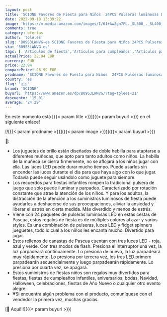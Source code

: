 ```yaml
---
layout: post
title: 'SCIONE Favores de Fiesta para Niños  24PCS Pulseras luminosas LED Brillo En Oscuridad Juguetes Regalos de Cumpleaños Día de San Valentín Navidad Halloween a Niños Niñas Fiestas Favores'
date: 2022-09-18 13:39:22
image: 'https://m.media-amazon.com/images/I/61+Aw2gn7FL._SL500_._SL400_.jpg'
comments: true
category: ofertas
author: 'tole.es'
slug: 'B09S3LWNVG-es SCIONE Favores de Fiesta para Niños 24PCS Pulseras...'
sku: 'B09S3LWNVG-es'
tags: [ 'Artículos de fiesta','Artículos para cumpleaños','Artículos para fiestas','Costura y manualidades','Hogar y cocina','Materiales para manualidades','Paquetes multielementos de cotillones para niños','navidad','scione','🇪🇸', ]
actualPrice: 22.94 EUR
currency: EUR
price: 22.94
comparePrice: 26.99 EUR
prodname: 'SCIONE Favores de Fiesta para Niños  24PCS Pulseras luminosas LED Brillo En Oscuridad Juguetes Regalos de Cumpleaños Día de San Valentín Navidad Halloween a Niños Niñas Fiestas Favores'
country: 'es'
flag: '🇪🇸'
brand: 'SCIONE'
buyurl: 'https://www.amazon.es/dp/B09S3LWNVG/?tag=tolees-21'
descuento: '15.01'
average: '24.29'
---
```


En este momento está [{{< param title >}}]({{< param buyurl >}}) en el siguiente enlace!

[![{{< param prodname >}}]({{< param image >}})]({{< param buyurl >}})

🔎:

- Los juguetes de brillo están diseñados de doble hebilla para ataptarse a diferentes muñecas, que apto para tanto adultos como niños. La hebilla de la muñeca se cierra firmemente, no se aflojará a los niños jugar con ella. Las luces LED puede durar mucho tiempo. Puede usarlos sin encender las luces durante el día para que haya algo con lo que jugar. Todavía puede seguir usándolo como juguete para siempre.
- Los recuerdos para fiestas infantiles rompen la tradicional pulsera de juego que solo puede iluminar y parpadeo. Caracterizado por rotación constante que atrae la atención de los niños. Y para los adultos, la distracción de la atención a los suministros luminosos de fiesta puede ayudarles a deshacerse de sus preocupaciones, aliviar la ansiedad y liberar el estrés en cierta medida. Más diverdido y menos de estrés.
- Viene con 24 paquetes de pulseras luminosas LED en estas cestas de Pascua, estos regalos de fiesta es de múltiples colores al azar y varios styles. Es una combinación de pulseras, luces LED y fidget spinners jueguetes, todo lo cual a los niños les encanta mucho. Divertido para jugar.
- Estos rellenos de canastas de Pascua cuentan con tres luces LED - roja, azul y verde. Con tres modos de flash. Presiona el interruptor una vez, la luz parpadeará continuamente. Lo presiona de nuevo, la luz parpadeará muy rápidamente. Lo presiona por tercera vez, los tres LED primero parpadearán secuencialmente y luego parpadearán rápidamente. Lo presiona por cuarta vez, se apagará.
- Estos suministros de fiestas niños son regalos muy divertidos para fiestas, fiestas de cumpleaños infantiles, aniversarios, bodas, Navidad, Halloween, celebraciones, fiestas de Año Nuevo o cualquier otro evento alegre.
- 💗Si encuentra algún problema con el producto, comuníquese con el vendedor la primera vez, muchas gracias.

[🛒 Aquí!!!]({{< param buyurl >}})
